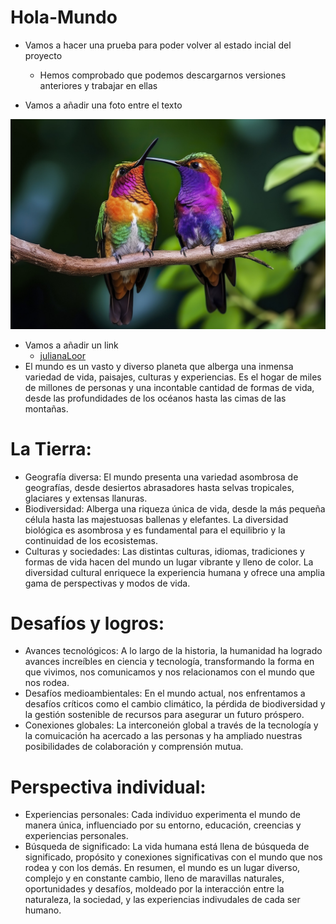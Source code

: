 # Hola-Mundo

- Vamos a hacer una prueba para poder volver al estado incial del proyecto
  - Hemos comprobado que podemos descargarnos versiones anteriores y trabajar en ellas

- Vamos a añadir una foto entre el texto

![Imagen de colibries](Hola_Mundo/colibri.jpg)

- Vamos a añadir un link
  - [julianaLoor](https://github.com/julianaLoor/Hola-Mundo)
- El mundo es un vasto y diverso planeta que alberga una inmensa variedad de vida, paisajes, culturas y experiencias. Es el hogar de miles de millones de personas y una incontable cantidad de formas de vida, desde las profundidades de los océanos hasta las cimas de las montañas.

# La Tierra:

- Geografía diversa: El mundo presenta una variedad asombrosa de geografías, desde desiertos abrasadores hasta selvas tropicales, glaciares y extensas llanuras.
- Biodiversidad: Alberga una riqueza única de vida, desde la más pequeña célula hasta las majestuosas ballenas y elefantes. La diversidad biológica es asombrosa y es fundamental para el equilibrio y la continuidad de los ecosistemas.
- Culturas y sociedades: Las distintas culturas, idiomas, tradiciones y formas de vida hacen del mundo un lugar vibrante y lleno de color. La diversidad cultural enriquece la experiencia humana y ofrece una amplia gama de perspectivas y modos de vida.

# Desafíos y logros:

- Avances tecnológicos: A lo largo de la historia, la humanidad ha logrado avances increíbles en ciencia y tecnología, transformando la forma en que vivimos, nos comunicamos y nos relacionamos con el mundo que nos rodea.
- Desafíos medioambientales: En el mundo actual, nos enfrentamos a desafíos críticos como el cambio climático, la pérdida de biodiversidad y la gestión sostenible de recursos para asegurar un futuro próspero.
- Conexiones globales: La interconeión global a través de la tecnología y la comuicación ha acercado a las personas y ha ampliado nuestras posibilidades de colaboración y comprensión mutua.

# Perspectiva individual:

- Experiencias personales: Cada individuo experimenta el mundo de manera única, influenciado por su entorno, educación, creencias y experiencias personales.
- Búsqueda de significado: La vida humana está llena de búsqueda de significado, propósito y conexiones significativas con el mundo que nos rodea y con los demás.
En resumen, el mundo es un lugar diverso, complejo y en constante cambio, lleno de maravillas naturales, oportunidades y desafíos, moldeado por la interacción entre la naturaleza, la sociedad, y las experiencias indivudales de cada ser humano.
